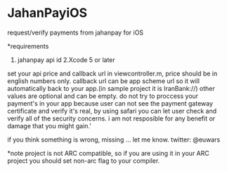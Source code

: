 JahanPayiOS
===========

request/verify payments from jahanpay for iOS


*requirements
1. jahanpay api id
2.Xcode 5 or later

set your api price and callback url in viewcontroller.m, price should be in english numbers only. callback url can be app scheme url so it will automatically back to your app.(in sample project it is IranBank://)
other values are optional and can be empty. 
do not try to proccess your payment's in your app because user can not see the payment gateway certificate and verify it's real, by using safari you can let user check and verify all of the security concerns.
i am not resposible for any benefit or damage that you might gain.'

if you think something is wrong, missing ... let me know.
twitter: @euwars

*note
project is not ARC compatible, so if you are using it in your ARC project you should set non-arc flag to your compiler.
